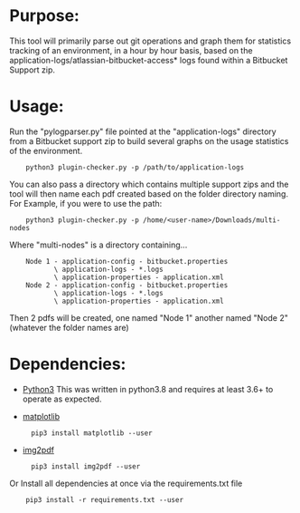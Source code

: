 # Purpose:
This tool will primarily parse out git operations and graph them for statistics tracking of an environment, in a hour by hour basis, based on the application-logs/atlassian-bitbucket-access* logs found within a Bitbucket Support zip.

# Usage:
Run the "pylogparser.py" file pointed at the "application-logs" directory from a Bitbucket support zip to build several graphs on the usage statistics of the environment.

        python3 plugin-checker.py -p /path/to/application-logs

You can also pass a directory which contains multiple support zips and the tool will then name each pdf created based on the folder directory naming. For Example, if you were to use the path:

        python3 plugin-checker.py -p /home/<user-name>/Downloads/multi-nodes
    
Where "multi-nodes" is a directory containing...

        Node 1 - application-config - bitbucket.properties
               \ application-logs - *.logs
               \ application-properties - application.xml
        Node 2 - application-config - bitbucket.properties
               \ application-logs - *.logs
               \ application-properties - application.xml

Then 2 pdfs will be created, one named "Node 1" another named "Node 2" (whatever the folder names are)

# Dependencies:
* [Python3](https://www.python.org/downloads/) This was written in python3.8 and requires at least 3.6+ to operate as expected.
* [matplotlib](https://matplotlib.org/)

        pip3 install matplotlib --user

* [img2pdf](https://pypi.org/project/colorama/)

        pip3 install img2pdf --user


Or Install all dependencies at once via the requirements.txt file

        pip3 install -r requirements.txt --user
